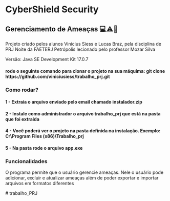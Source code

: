 # CyberShield Security
<h2>Gerenciamento de Ameaças 💻⚠👾</h2>

<p>Projeto criado pelos alunos Vinicius Siess e Lucas Braz, pela disciplina de PRJ Noite da FAETERJ Petrópolis lecionado pelo professor Mozar Silva</p>

<p>Versão: Java SE Development Kit 17.0.7</p>

<h4>rode o seguinte comando para clonar o projeto na sua máquima: git clone https://github.com/viniciusiess/trabalho_prj.git</h4>

<h3>Como rodar?</h3>

<h4>1 - Extraia o arquivo enviado pelo email chamado instalador.zip</h4>

<h4>2 - Instale como administrador o arquivo trabalho_prj que está na pasta que foi extraida</h4>

<h4>4 - Você poderá ver o projeto na pasta definida na instalação. Exemplo: C:\Program Files (x86)\Trabalho_prj</h4>

<h4>5 - Na pasta rode o arquivo app.exe</h4>

<h3>Funcionalidades</h3>

<p>O programa permite que o usuário gerencie ameaças. Nele o usuário pode adicionar, excluir e atualizar ameaças além de poder exportar e importar arquivos em formatos diferentes</p>
# trabalho_PRJ
